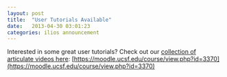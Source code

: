 ```yaml
---
layout: post
title:  "User Tutorials Available"
date:   2013-04-30 03:01:23
categories: ilios announcement
---
```

Interested in some great user tutorials? Check out our [collection of articulate videos here](https://moodle.ucsf.edu/course/view.php?id=3370): [https://moodle.ucsf.edu/course/view.php?id=3370](https://moodle.ucsf.edu/course/view.php?id=3370)
